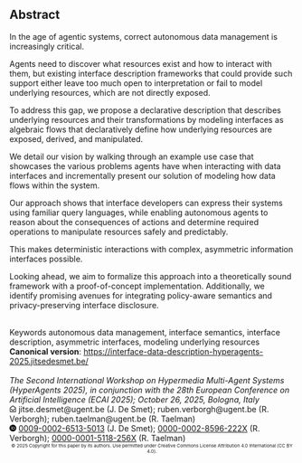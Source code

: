 ## Abstract

<!-- https://www.principiae.be/pdfs/TM&Th-2.0-summary.pdf -->
<!-- Context: Why the need is so pressing or important -->
<!-- Need: Why something needed to be done at all -->
<!-- Task: What was undertaken to address the need -->
<!-- Object: What the present document does or covers -->
<!-- Findings: What the work done yielded or revealed -->
<!-- Conclusion: What the findings mean for the audience -->
<!-- Perspectives: What the future holds, beyond this work -->

<!-- Context: Why the need is so pressing or important -->
In the age of agentic systems, correct autonomous data management is increasingly critical.
<!-- Need: Why something needed to be done at all -->
Agents need to discover what resources exist and how to interact with them,
but existing interface description frameworks that could provide such support
either leave too much open to interpretation or fail to model underlying resources, which are not directly exposed.
<!-- Task: What was undertaken to address the need -->
To address this gap, we propose a declarative description that describes underlying resources and their transformations by modeling interfaces as algebraic flows that declaratively define how underlying resources are exposed, derived, and manipulated. 
<!-- Object: What the present document does or covers -->
We detail our vision by walking through an example use case that showcases the various problems agents have when
interacting with data interfaces and incrementally present our solution of modeling how data flows within the system.
<!-- Findings: What the work done yielded or revealed -->
Our approach shows that interface developers can express their systems using familiar query languages,
while enabling autonomous agents to reason about the consequences of actions and determine required operations to manipulate resources safely and predictably. 
<!-- Conclusion: What the findings mean for the audience -->
This makes deterministic interactions with complex, asymmetric information interfaces possible.
<!-- Perspectives: What the future holds, beyond this work -->
Looking ahead, we aim to formalize this approach into a theoretically sound framework with a proof-of-concept implementation.
Additionally, we identify promising avenues for integrating policy-aware semantics and privacy-preserving interface disclosure.

<br class="screenonly">
<span rel="schema:about" id="keywords">
<span class="title">Keywords</span>
autonomous data management,
interface semantics,
interface description,
asymmetric interfaces,
modeling underlying resources
</span>
<br class="screenonly">

<div style="text-align: left">
<strong>Canonical version</strong>: <a href="https://interface-data-description-hyperagents-2025.jitsedesmet.be/">https://interface-data-description-hyperagents-2025.jitsedesmet.be/</a>
</div>



<span class="firstpagefooter printonly">
<span class="firstpagefootertop">&nbsp;</span>
<span class="footnotecopyright" style="display: flex; flex-direction: column">
<span style="font-style:italic">The Second International Workshop on Hypermedia Multi-Agent Systems (HyperAgents 2025), in conjunction with the 28th European Conference on Artificial Intelligence (ECAI 2025); October 26, 2025, Bologna, Italy</span>
<span>
<img src="img/mail.png" width="12px" />
jitse.desmet@ugent.be (J. De Smet);
ruben.verborgh@ugent.be (R. Verborgh);
ruben.taelman@ugent.be (R. Taelman)<br />
</span>
<span>
<img src="img/id.png" width="12px" />
<a href='https://orcid.org/0009-0002-6513-5013'>0009-0002-6513-5013</a> (J. De Smet);
<a href="https://orcid.org/0000-0002-8596-222X">0000-0002-8596-222X</a> (R. Verborgh);
<a href='https://orcid.org/0000-0001-5118-256X'>0000-0001-5118-256X</a> (R. Taelman)<br/>
</span>
<span style="font-size: 6pt; text-align: center; width: 100%">
© 2025 Copyright for this paper by its authors. Use permitted under Creative Commons License Attribution 4.0 International (CC BY 4.0).
</span></span></span>

